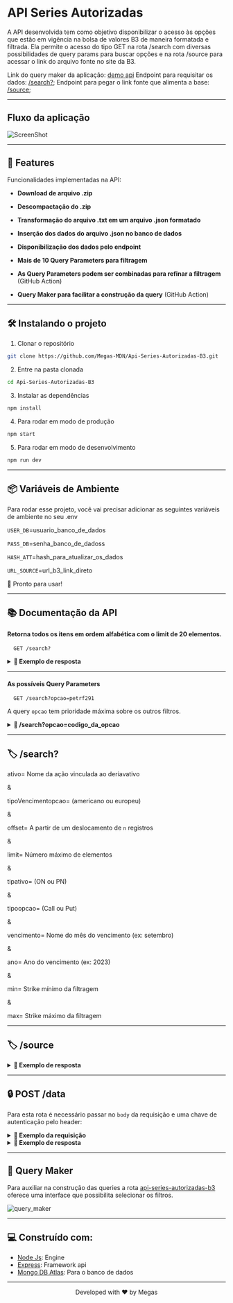 # API Series Autorizadas

A API desenvolvida tem como objetivo disponibilizar o acesso às opções que estão em vigência na bolsa de valores B3 de maneira formatada e filtrada. Ela permite o acesso do tipo GET na rota /search com diversas possibilidades de query params para buscar opções e na rota /source para acessar o link do arquivo fonte no site da B3.

Link do query maker da aplicação: [demo api](https://api-series-autorizadas-b3.up.railway.app/)
Endpoint para requisitar os dados: [/search?](https://api-series-autorizadas-b3.up.railway.app/search?);
Endpoint para pegar o link fonte que alimenta a base: [/source](https://api-series-autorizadas-b3.up.railway.app/source);

<hr>

## Fluxo da aplicação

![ScreenShot](https://i.imgur.com/BA39ey3.png)

<hr>

## 🧐 Features

Funcionalidades implementadas na API:

- **Download de arquivo .zip**

- **Descompactação do .zip**

- **Transformação do arquivo .txt em um arquivo .json formatado**

- **Inserção dos dados do arquivo .json no banco de dados**

- **Disponibilização dos dados pelo endpoint**

- **Mais de 10 Query Parameters para filtragem**

- **As Query Parameters podem ser combinadas para refinar a filtragem** (GitHub Action)

- **Query Maker para facilitar a construção da query** (GitHub Action)

<hr>

## 🛠️ Instalando o projeto

1. Clonar o repositório

```bash
git clone https://github.com/Megas-MDN/Api-Series-Autorizadas-B3.git
```

2. Entre na pasta clonada

```bash
cd Api-Series-Autorizadas-B3
```

3. Instalar as dependências

```bash
npm install
```

4. Para rodar em modo de produção

```bash
npm start
```

5. Para rodar em modo de desenvolvimento

```bash
npm run dev
```

<hr>

## 📦 Variáveis de Ambiente

Para rodar esse projeto, você vai precisar adicionar as seguintes variáveis de ambiente no seu .env

`USER_DB`=usuario_banco_de_dados

`PASS_DB`=senha_banco_de_dadoss

`HASH_ATT`=hash_para_atualizar_os_dados

`URL_SOURCE`=url_b3_link_direto

🌟 Pronto para usar!

<hr>

## 📚 Documentação da API

#### Retorna todos os itens em ordem alfabética com o limit de 20 elementos.

```http
  GET /search?
```

<details>
  <summary><strong>📝 Exemplo de resposta</strong></summary><br />

```json
{
  "series": [
    {
      "tipoDaSerie": 2,
      "ativPrincipal": "3R PETROLEUM",
      "tipoAtivoPrincipal": "ON NM",
      "labelDerivativo": "OPCOES COMPRA",
      "ticket": "RRRPH900",
      "tipoDerivativo": "Americano",
      "strike": 90,
      "vencimento": "2023-08-18T00:00:00.000Z"
    },
    {
      "tipoDaSerie": 2,
      "ativPrincipal": "3R PETROLEUM",
      "tipoAtivoPrincipal": "ON NM",
      "labelDerivativo": "OPCOES VENDA",
      "ticket": "RRRPT900",
      "tipoDerivativo": "Europeu",
      "strike": 90,
      "vencimento": "2023-08-18T00:00:00.000Z"
    },
    {
      "tipoDaSerie": 2,
      "ativPrincipal": "3R PETROLEUM",
      "tipoAtivoPrincipal": "ON NM",
      "labelDerivativo": "OPCOES COMPRA",
      "ticket": "RRRPF884",
      "tipoDerivativo": "Europeu",
      "strike": 88.4,
      "vencimento": "2023-06-16T00:00:00.000Z"
    },
    {
      "tipoDaSerie": 2,
      "ativPrincipal": "3R PETROLEUM",
      "tipoAtivoPrincipal": "ON NM",
      "labelDerivativo": "OPCOES VENDA",
      "ticket": "RRRPR884",
      "tipoDerivativo": "Europeu",
      "strike": 88.4,
      "vencimento": "2023-06-16T00:00:00.000Z"
    },
    {
      "tipoDaSerie": 2,
      "ativPrincipal": "3R PETROLEUM",
      "tipoAtivoPrincipal": "ON NM",
      "labelDerivativo": "OPCOES VENDA",
      "ticket": "RRRPQ210",
      "tipoDerivativo": "Europeu",
      "strike": 77.25,
      "vencimento": "2023-05-19T00:00:00.000Z"
    },
    {
      "tipoDaSerie": 2,
      "ativPrincipal": "3R PETROLEUM",
      "tipoAtivoPrincipal": "ON NM",
      "labelDerivativo": "OPCOES COMPRA",
      "ticket": "RRRPE210",
      "tipoDerivativo": "Americano",
      "strike": 77.25,
      "vencimento": "2023-05-19T00:00:00.000Z"
    },
    {
      "tipoDaSerie": 2,
      "ativPrincipal": "3R PETROLEUM",
      "tipoAtivoPrincipal": "ON NM",
      "labelDerivativo": "OPCOES VENDA",
      "ticket": "RRRPP675",
      "tipoDerivativo": "Europeu",
      "strike": 67.5,
      "vencimento": "2023-04-20T00:00:00.000Z"
    },
    {
      "tipoDaSerie": 2,
      "ativPrincipal": "3R PETROLEUM",
      "tipoAtivoPrincipal": "ON NM",
      "labelDerivativo": "OPCOES COMPRA",
      "ticket": "RRRPD675",
      "tipoDerivativo": "Europeu",
      "strike": 67.5,
      "vencimento": "2023-04-20T00:00:00.000Z"
    },
    {
      "tipoDaSerie": 2,
      "ativPrincipal": "3R PETROLEUM",
      "tipoAtivoPrincipal": "ON NM",
      "labelDerivativo": "OPCOES VENDA",
      "ticket": "RRRPT670",
      "tipoDerivativo": "Europeu",
      "strike": 67,
      "vencimento": "2023-08-18T00:00:00.000Z"
    },
    {
      "tipoDaSerie": 2,
      "ativPrincipal": "3R PETROLEUM",
      "tipoAtivoPrincipal": "ON NM",
      "labelDerivativo": "OPCOES COMPRA",
      "ticket": "RRRPH670",
      "tipoDerivativo": "Americano",
      "strike": 67,
      "vencimento": "2023-08-18T00:00:00.000Z"
    },
    {
      "tipoDaSerie": 2,
      "ativPrincipal": "3R PETROLEUM",
      "tipoAtivoPrincipal": "ON NM",
      "labelDerivativo": "OPCOES COMPRA",
      "ticket": "RRRPD650",
      "tipoDerivativo": "Americano",
      "strike": 65,
      "vencimento": "2023-04-20T00:00:00.000Z"
    },
    {
      "tipoDaSerie": 2,
      "ativPrincipal": "3R PETROLEUM",
      "tipoAtivoPrincipal": "ON NM",
      "labelDerivativo": "OPCOES VENDA",
      "ticket": "RRRPP650",
      "tipoDerivativo": "Europeu",
      "strike": 65,
      "vencimento": "2023-04-20T00:00:00.000Z"
    },
    {
      "tipoDaSerie": 2,
      "ativPrincipal": "3R PETROLEUM",
      "tipoAtivoPrincipal": "ON NM",
      "labelDerivativo": "OPCOES COMPRA",
      "ticket": "RRRPB650",
      "tipoDerivativo": "Americano",
      "strike": 65,
      "vencimento": "2024-02-16T00:00:00.000Z"
    },
    {
      "tipoDaSerie": 2,
      "ativPrincipal": "3R PETROLEUM",
      "tipoAtivoPrincipal": "ON NM",
      "labelDerivativo": "OPCOES VENDA",
      "ticket": "RRRPN650",
      "tipoDerivativo": "Europeu",
      "strike": 65,
      "vencimento": "2024-02-16T00:00:00.000Z"
    },
    {
      "tipoDaSerie": 2,
      "ativPrincipal": "3R PETROLEUM",
      "tipoAtivoPrincipal": "ON NM",
      "labelDerivativo": "OPCOES COMPRA",
      "ticket": "RRRPD630",
      "tipoDerivativo": "Americano",
      "strike": 63,
      "vencimento": "2023-04-20T00:00:00.000Z"
    },
    {
      "tipoDaSerie": 2,
      "ativPrincipal": "3R PETROLEUM",
      "tipoAtivoPrincipal": "ON NM",
      "labelDerivativo": "OPCOES VENDA",
      "ticket": "RRRPP630",
      "tipoDerivativo": "Europeu",
      "strike": 63,
      "vencimento": "2023-04-20T00:00:00.000Z"
    },
    {
      "tipoDaSerie": 2,
      "ativPrincipal": "3R PETROLEUM",
      "tipoAtivoPrincipal": "ON NM",
      "labelDerivativo": "OPCOES COMPRA",
      "ticket": "RRRPF606",
      "tipoDerivativo": "Americano",
      "strike": 60.65,
      "vencimento": "2023-06-16T00:00:00.000Z"
    },
    {
      "tipoDaSerie": 2,
      "ativPrincipal": "3R PETROLEUM",
      "tipoAtivoPrincipal": "ON NM",
      "labelDerivativo": "OPCOES VENDA",
      "ticket": "RRRPR606",
      "tipoDerivativo": "Europeu",
      "strike": 60.65,
      "vencimento": "2023-06-16T00:00:00.000Z"
    },
    {
      "tipoDaSerie": 2,
      "ativPrincipal": "3R PETROLEUM",
      "tipoAtivoPrincipal": "ON NM",
      "labelDerivativo": "OPCOES VENDA",
      "ticket": "RRRPT600",
      "tipoDerivativo": "Europeu",
      "strike": 60,
      "vencimento": "2023-08-18T00:00:00.000Z"
    },
    {
      "tipoDaSerie": 2,
      "ativPrincipal": "3R PETROLEUM",
      "tipoAtivoPrincipal": "ON NM",
      "labelDerivativo": "OPCOES COMPRA",
      "ticket": "RRRPH600",
      "tipoDerivativo": "Americano",
      "strike": 60,
      "vencimento": "2023-08-18T00:00:00.000Z"
    }
  ]
}
```

</details>

<hr>

#### As possíveis Query Parameters

```http
  GET /search?opcao=petrf291
```

A query `opcao` tem prioridade máxima sobre os outros filtros.

<details>
  <summary><strong>📝 /search?opcao=codigo_da_opcao</strong></summary><br />

```json
{
  "series": [
    {
      "tipoDaSerie": 2,
      "ativPrincipal": "PETROBRAS",
      "tipoAtivoPrincipal": "PN N2",
      "labelDerivativo": "OPCOES COMPRA",
      "ticket": "PETRF291",
      "tipoDerivativo": "Europeu",
      "strike": 26.05,
      "vencimento": "2023-06-16T00:00:00.000Z"
    }
  ]
}
```

</details>

<hr>

## 🏷️ /search?

ativo= Nome da ação vinculada ao deriavativo

&

tipoVencimentopcao= (americano ou europeu)

&

offset= A partir de um deslocamento de `n` registros

&

limit= Número máximo de elementos

&

tipativo= (ON ou PN)

&

tipoopcao= (Call ou Put)

&

vencimento= Nome do mês do vencimento (ex: setembro)

&

ano= Ano do vencimento (ex: 2023)

&

min= Strike mínimo da filtragem

&

max= Strike máximo da filtragem

<hr>

## 🏷️ /source

<details>
  <summary><strong>📝 Exemplo de resposta </strong></summary><br />

```json
{
  "message": "Source na base de dados.",
  "text": "Lista Completa de Séries Autorizadas",
  "src": "Link direto para download das séries autorizadas na b3",
  "date": "2023-10-06"
}
```

</details>

<hr>

## 🔒️ POST /data

Para esta rota é necessário passar no `body` da requisição e uma chave de autenticação pelo header:

<details>
  <summary><strong>📝 Exemplo da requisição </strong></summary><br />

```json
{
  "body": {
    "src": "link atualizado para o download do .zip na b3"
  },
  "headers": {
    "Authorization": "HASH_ATT"
  }
}
```

</details>

<details>
  <summary><strong>📝 Exemplo de resposta </strong></summary><br />

```json
{
  "message": "Updated!",
  "total": 41622,
  "header": "01|20230406|20230407|00:01:08",
  "randomOption": {
    "tipoDaSerie": 2,
    "ativPrincipal": "DIRECIONAL",
    "tipoAtivoPrincipal": "ON NM",
    "labelDerivativo": "OPCOES COMPRA",
    "ticket": "DIRRD160",
    "tipoDerivativo": "Americano",
    "strike": 16,
    "vencimento": "04/20/2023"
  }
}
```

</details>

<hr>

## 🔧 Query Maker

Para auxiliar na construção das queries a rota [api-series-autorizadas-b3](https://api-series-autorizadas-b3.up.railway.app/) oferece uma interface que possibilita selecionar os filtros.

![query_maker](https://i.imgur.com/g3TxOZs.png)

<hr>

## 💻 Construído com:

- [Node Js](https://nodejs.org/en): Engine
- [Express](https://expressjs.com/pt-br/): Framework api
- [Mongo DB Atlas](https://www.mongodb.com/atlas/database): Para o banco de dados

<hr>
<p align="center">
Developed with ❤️ by Megas
</p>
